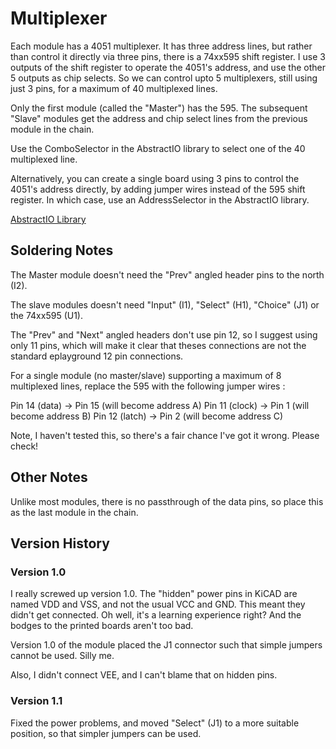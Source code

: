 Multiplexer
===========

Each module has a 4051 multiplexer. It has three address lines, but rather than control it directly
via three pins, there is a 74xx595 shift register. I use 3 outputs of the shift register
to operate the 4051's address, and use the other 5 outputs as chip selects.
So we can control upto 5 multiplexers, still using just 3 pins, for a maximum of 40 multiplexed lines.

Only the first module (called the "Master") has the 595. The subsequent "Slave" modules get the
address and chip select lines from the previous module in the chain.

Use the ComboSelector in the AbstractIO library to select one of the 40 multiplexed line.

Alternatively, you can create a single board using 3 pins to control the 4051's address directly,
by adding jumper wires instead of the 595 shift register.
In which case, use an AddressSelector in the AbstractIO library.

[AbstractIO Library](https://github.com/nickthecoder/abstractIO)

## Soldering Notes

The Master module doesn't need the "Prev" angled header pins to the north (I2).

The slave modules doesn't need "Input" (I1), "Select" (H1), "Choice" (J1) or the 74xx595 (U1).

The "Prev" and "Next" angled headers don't use pin 12, so I suggest using only 11 pins,
which will make it clear that theses connections are not the standard eplayground 12 pin connections.

For a single module (no master/slave) supporting a maximum of 8 multiplexed lines, replace the 595 with the following jumper wires :

Pin 14 (data)  -> Pin 15 (will become address A)
Pin 11 (clock) -> Pin 1  (will become address B)
Pin 12 (latch) -> Pin 2  (will become address C)

Note, I haven't tested this, so there's a fair chance I've got it wrong. Please check!

## Other Notes

Unlike most modules, there is no passthrough of the data pins, so place this as the last module in the chain.

## Version History

### Version 1.0

I really screwed up version 1.0. The "hidden" power pins in KiCAD are named VDD and VSS, and not the usual VCC and GND.
This meant they didn't get connected. Oh well, it's a learning experience right? And the bodges to the printed boards
aren't too bad.

Version 1.0 of the module placed the J1 connector such that simple jumpers cannot be used. Silly me.

Also, I didn't connect VEE, and I can't blame that on hidden pins.

### Version 1.1

Fixed the power problems, and moved "Select" (J1) to a more suitable position, so that simpler jumpers can be used.
